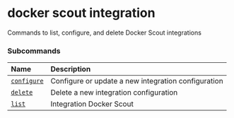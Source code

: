 # docker scout integration

<!---MARKER_GEN_START-->
Commands to list, configure, and delete Docker Scout integrations

### Subcommands

| Name                                          | Description                                         |
|:----------------------------------------------|:----------------------------------------------------|
| [`configure`](scout_integration_configure.md) | Configure or update a new integration configuration |
| [`delete`](scout_integration_delete.md)       | Delete a new integration configuration              |
| [`list`](scout_integration_list.md)           | Integration Docker Scout                            |



<!---MARKER_GEN_END-->

